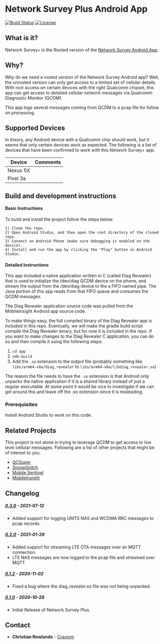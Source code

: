# Network Survey Plus Android App

[![Build Status](https://travis-ci.com/christianrowlands/android-network-survey-rooted.svg?branch=develop)](https://travis-ci.com/github/christianrowlands/android-network-survey-rooted)
[![License](https://img.shields.io/badge/license-Apache%202-green.svg?style=flat)](https://github.com/christianrowlands/android-network-survey-rooted/blob/develop/LICENSE)

## What is it?

Network Survey+ is the Rooted version of the [Network Survey Android App](https://github.com/christianrowlands/android-network-survey).


## Why?

Why do we need a rooted version of the Network Survey Android app? Well, the unrooted version can only get
access to a limited set of cellular details. With root access on certain devices with the right Qualcomm
chipset, this app can get access to detailed cellular network messages via Qualcomm Diagnostic Monitor (QCDM).

This app logs several messages coming from QCDM to a pcap file for follow on processing.


## Supported Devices

In theory, any Android device with a Qualcomm chip should work, but it seems that only certain devices work as expected.
The following is a list of devices that have been confirmed to work with this Network Survey+ app.

| Device        | Comments      |
| ------------- | ------------- |
| Nexus 5X      |               |
| Pixel 3a      |               |


## Build and development instructions
#### Basic Instructions

To build and install the project follow the steps below:

    1) Clone the repo.
    2) Open Android Studio, and then open the root directory of the cloned repo.
    3) Connect an Android Phone (make sure debugging is enabled on the device).
    4) Install and run the app by clicking the "Play" button in Android Studio.

#### Detailed Instructions

This app included a native application written in C (called Diag Revealer) that is used to initialize the /dev/diag 
QCDM device on the phone, and stream the output from the /dev/diag device to the a FIFO named pipe. The Java portion of 
this app reads from that FIFO queue and consumes the QCDM messages.

The Diag Revealer application source code was pulled from the MobileInsight Android app source code.

To make things easy, the full compiled binary of the Diag Revealer app is included in this repo. Eventually, we will 
make the gradle build script compile the Diag Revealer binary, but for now it is included in the repo. If you want to 
make changes to the Diag Revealer C application, you can do so and then compile it using the following steps:

 1) `cd app`
 1) `ndk-build`
 1)  Add the `.so` extension to the output file (probably something like `libs/arm64-v8a/diag_revealer` to `libs/arm64-v8a/libdiag_revealer.so`)
 
The reason the file needs to have the `.so` extension is that Android only unpacks the native application if it is a 
shared library instead of just a regular executable. At some point it would be nice to investigate if we can get around
this and leave off the .so extension since it is misleading.


### Prerequisites

Install Android Studio to work on this code.


## Related Projects

This project is not alone in trying to leverage QCDM to get access to low level cellular messages. Following
are a list of other projects that might be of interest to you.
 * [QCSuper](https://github.com/P1sec/QCSuper)
 * [SnoopSnitch](https://opensource.srlabs.de/projects/snoopsnitch)
 * [Mobile Sentinel](https://github.com/RUB-SysSec/mobile_sentinel)
 * [MobileInsight](https://github.com/mobile-insight/mobileinsight-mobile)


## Changelog

##### [0.3.0](https://github.com/christianrowlands/android-network-survey-rooted/releases/tag/v0.2.0) - 2021-07-12
 * Added support for logging UMTS NAS and WCDMA RRC messages to pcap records.

##### [0.2.0](https://github.com/christianrowlands/android-network-survey-rooted/releases/tag/v0.2.0) - 2021-01-29
 * Added support for streaming LTE OTA messages over an MQTT connection.
 * LTE NAS messages are now logged to the pcap file and streamed over MQTT.

##### [0.1.2](https://github.com/christianrowlands/android-network-survey-rooted/releases/tag/v0.1.2) - 2020-11-02
 * Fixed a bug where the diag_revealer.so file was not being unpacked.

##### [0.1.0](https://github.com/christianrowlands/android-network-survey-rooted/releases/tag/v0.1.0) - 2020-10-28
 * Initial Release of Network Survey Plus.


## Contact

* **Christian Rowlands** - [Craxiom](https://github.com/christianrowlands)
